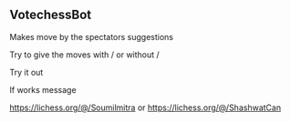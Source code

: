 ## VotechessBot
 Makes move by the spectators suggestions
 
 Try to give the moves with / or without /
 
 Try it out
 
 If works message 
 
https://lichess.org/@/Soumilmitra
or
https://lichess.org/@/ShashwatCan
